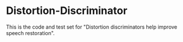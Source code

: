 # Distortion-Discriminator
This is the code and test set for "Distortion discriminators help improve speech restoration".
